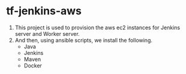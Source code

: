 # tf-jenkins-aws
1. This project is used to provision the aws ec2 instances for Jenkins server and Worker server.
2. And then, using ansible scripts, we install the following.
    - Java
    - Jenkins
    - Maven
    - Docker
